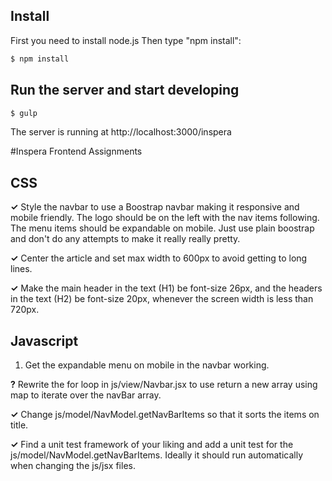 ## Install
First you need to install node.js
Then type "npm install":
```bash
$ npm install
```


## Run the server and start developing
```bash
$ gulp
```
The server is running at http://localhost:3000/inspera


#Inspera Frontend Assignments

## CSS
**✓** Style the navbar to use a Boostrap navbar making it responsive and mobile friendly. The logo should be on the left with the nav items following. The menu items should be expandable on mobile. Just use plain boostrap and don't do any attempts to make it really really pretty.

**✓** Center the article and set max width to 600px to avoid getting to long lines.

**✓** Make the main header in the text (H1) be font-size 26px, and the headers in the text (H2) be font-size 20px, whenever the screen width is less than 720px.

## Javascript
1. Get the expandable menu on mobile in the navbar working.

**?** Rewrite the for loop in js/view/Navbar.jsx to use return a new array using map to iterate over the navBar array.

**✓** Change js/model/NavModel.getNavBarItems so that it sorts the items on title.

**✓** Find a unit test framework of your liking and add a unit test for the js/model/NavModel.getNavBarItems. Ideally it should run automatically when changing the js/jsx files.


